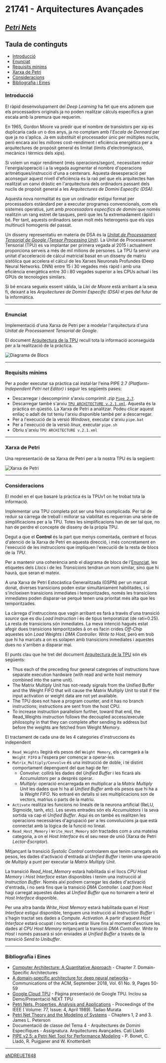 # 21741 - Arquitectures Avançades

## [***Petri Nets***](https://github.com/aNDREUET648/aa.aa_PetriNets)


## Taula de continguts
- [Introducció](#introducció)
- [Enunciat](#enunciat)
- [Requisits mínims](#requisits-mínims)
- [Xarxa de Petri](#xarxa-de-petri)
- [Consideracions](#consideracions)
- [Bibliografia i Eines](#bibliografia-i-eines)

### Introducció

   El ràpid desenvolupament del *Deep Learning* ha fet que ens adonem que els processadors originals ja no poden realitzar càlculs específics a gran escala amb la premura que requerim.

   En 1965, Gordon Moore va predir que el nombre de transistors per xip es duplicaria cada un o dos anys, ja no comptam amb l'*Escala de Dennard* per que ja no s'aplica. Ja em substituït el processador únic per múltiples nuclis, però encara així les millores cost-rendiment i eficiència energètica per a arquitectures de propòsit general és limitat (límits d'electromigració, mecànics i tèrmics dels xips). 

   Si volem un major rendiment (més operacions/segon), necessitam reduir l'energia/operació i a la vegada augmentar el nombre d'operacions aritmètiques/instrucció d'una a centenars. Aquesta desesperació per aconseguir aquest nivell d'eficiència és la raó pel que els arquitectes han realitzat un canvi dràstic en l'arquitectura dels ordinadors passant dels nuclis de propòsit general a les *Arquitectures de Domini Específic (DSA)*.
   
   Aquesta nova normalitat és que un ordinador estigui format per processadors estàndard per a executar programes convencionals, com els sistemes operatius, junt amb *processadors específics de domini* que només realitzin un rang estret de tasques, però que les fa extremadament ràpid i bé. Per tant, aquests ordinadors seran molt més heterogenis que els xips multinucli homogenis del passat.
   
   Un disseny representatiu en materia de DSA és la *[Unitat de Processament Tensorial de Google (Tensor Processing Unit)](https://en.wikipedia.org/wiki/Tensor_Processing_Unit)*. La Unitat de Processament Tensorial (TPU) es va implantar per primera vegada al 2015 i actualment proporciona serveis a més de mil milions de persones. La TPU fa servir una unitat d'acceleració de càlcul matricial basat en un disseny de matriu sistòlica que accelera el càlcul de les Xarxes Neuronals Profundes (Deep Neural Networks. DNN) entre 15 i 30 vegades més ràpid i amb una eficiència energètica entre 30 i 80 vegades superior a les CPUs actual i les GPUs de tecnologies similars.

   Si bé encara segueix essent vàlida, la *Llei de Moore* està arribant a la seva fi, deixant a les *Arquitectures de Domini Específic (DSA)* el pes del futur de la informàtica.
      

---

### Enunciat

Implementació d'una Xarxa de Petri per a modelar l'arquitectura d'una *Unitat de Processament Tensorial de Google*.

El document [Arquitectura de la TPU](./DSA-TPU_architecture.pdf) recull tota la informació aconseguida per a la realització de la pràctica. 

![Diagrama de Blocs](./tpu_block_diagram.png?raw=true "Diagrama de Blocs de la TPU")

---
### Requisits mínims

Per a poder executar sa pràctica cal instal·lar l'eina PIPE 2.7 *(Platform-Independent Petri net Editor)* i seguir les següents pases:
  - Descarregar i descomprimir s'arxiu comprimit *.zip* [```Pipe 2.7```](./pipe2.7/pipe2.7%5B20131028%5D.zip).  
  - Descarregar també s'arxiu [```TPU ARCHITECTURE v.2.1.xml```](./TPU%20ARCHITECTURE%20v.2.1.xml). Aquesta és la pràctica en qüestió. La Xarxa de Petri a analitzar. Podeu clicar aquest enllaç o adalt de tot teniu l'arxiu disponible també per a descarregar.
  - Per a l'execució de la versió *Windows*, executar s'arxiu ```pipe.bat```
  - Per a l'execució de la versió *linux*, executar ```pipe.sh```
  - Obriu s'arxiu ```TPU ARCHITECTURE v.2.1.xml```

---
### Xarxa de Petri

Una representació de sa Xarxa de Petri per a la nostra TPU és la següent:

![Xarxa de Petri](./tpu_petri_net_v2.1.PNG?raw=true "Xarxa de Petri de la TPU")

---

### Consideracions


El model en el que basaré la pràctica és la TPUv1 on he trobat tota la informació.

Implementar una TPU completa pot ser una feina complicada. Per tal de reduir sa càrrega de treball i millorar sa viabilitat es requeriran una sèrie de simplificacions per a la TPU. Totes les simplificacions han de ser tal que, no han de perdre el concepte de disseny de la pròpia TPU.

Degut a que el **Control** és la part que menys comentada, centraré el focus d'atenció de la Xarxa de Petri en aquesta direcció, i més concretament en l'execució de les instruccions que impliquen l'execució de la resta de blocs de la *TPU*.

Per a mantenir una coherència amb el diagrama de blocs de l'[Enunciat](#enunciat), les etiquetes dels *Llocs* i de les *Transicions* tendran un nom similar, sino que hi haurà, que seran el mateix.

A una Xarxa de Petri Estocàstica Generalitzada (GSPN) per un marcat donat, diverses transicions poden estar simultàniament habilitades, i si s'incloeixen transicions inmediates i temporitzades, només les transiciions inmediates poden disparar-se perquè tenen una prioritat més alta que les temporitzades.

La càrrega d'instruccions que vagin arribant es farà a través d'una transició *source* que es diu *Load Instruction* i és de tipus temporatizat (de rati=0.25). La resta de transicions són inmediates. La meva intenció hagués estat afegir dues transicions temporitzades â on es facin crides *Off-Chip* aquestes són *Load Weights* i *DMA Controller. Write to Host*, però em trob que hi ha marcats a on es solapen amb transicions inmediates i aquestes dues no s'arriben a disparar mai.

El punts clau que he tret del document [Arquitectura de la TPU](./DSA-TPU_architecture.pdf) són els següents:
   - Thus each of the preceding four general categories of instructions have separate execution hardware (with read and write host memory combined into the same unit).
   - The Matrix Multiply Unit has not-ready signals from the Unified Buffer and the Weight FIFO that will cause the Matrix Multiply Unit to stall if the input activation or weight data are not yet available.
   - The TPU does not have a program counter, and it has no branch instructions; instructions are sent from the host CPU.
   - To increase instruction parallelism further, toward that end, the Read_Weights instruction follows the decoupled access/execute philosophy in that they can complete after sending its address but before the weights are fetched from Weight Memory.

El tractament de cada una de les 4 categories d'instruccions és independent
   - ```Read_Weights``` llegirà els pesos del ```Weight Memory```, els carregarà a la ```Weight FIFO``` a l'espera per començar a operar-les.
   - ```Matrix_Multiply/Convolve``` és una instrucció de doble, i té distint comportament depenguent del que hagi de fer:
      - *Convolve*: collirà les dades del *Unified Buffer* i les ficarà als *Accumulators* per a després operar. 
      - *Multiply*: operació encarregada en multiplicar a la *Matrix Multiply Unit* les dades que hi ha al *Unified Buffer* amb els pesos que hi ha a la *Weight FIFO*. No entraré en detalls si ses multiplicacions son de vectors, matrius o parts de la matriu.
   - ```Activate``` realitza les funcions no lineals de la neurona artificial (ReLU, Sigmoide, tanh, etc). Les seves entrades són els *Accumulators* i la seva sortida va cap el *Unified Buffer*. Aquí és on també es realitzen les operacions necessàries d'agrupació per a les convolucions ja que està connectat amb la lògica de la funció no lineal.
   - ```Read_Host_Memory``` i ```Write_Host_Memory``` són tractades com a una mateixa categoria, a on el *Host Interface* és el seu nexe de unió (Xarxa de Petri *Lector-Escriptor*).

Mitjançant la transició *Systolic Control* controlarem que tenim carregats els pesos, les dades d'activació d'entrada al *Unified Buffer* i tenim una operació de *Multiply* a punt per executar la *Matrix Multiply Unit*.

La transició *Read_Host_Memory* estarà habilitada si el llocs *CPU Host Memory* i *Host Interface* estan disponibles i tenim una instrucció al *Instruction Buffer*. Només així podrem carregar les dades d'activació d'entrada, i no serà fins que la transició *DMA Controller. Load from Host* hagi carregat aquestes dades al *Unified Buffer* que no tornarem a tenir el *Host Interface* disponible.

Per una altra banda *Write_Host Memory* estarà habilitada quan el *Host Interface* estigui disponible, tenguem una instrucció al *Instruction Buffer* i s'hagin tractat ses dades a *Compute. Activation*. A partir d'aquest *Host Interface* estarà ocupat i no tornarà estar lliure fins al moment d'escriure les dades al *CPU Host Memory* mitjançant la transició *DMA Controller. Write to Host* i només passarà si són enviades al *Unified Buffer* a través de la transició *Send to Unibuffer*.

 

---

### Bibliografia i Eines

  - [Computer Architecture: A Quantitative Approach](https://www.elsevier.com/books/computer-architecture/hennessy/978-0-12-811905-1) - Chapter 7. Domain-Specific Architectures
  - [A domain-specific architecture for deep neural networks](https://dl.acm.org/doi/pdf/10.1145/3154484) - Communications of the ACM, September 2018, Vol. 61 No. 9, Pages 50-59
  - [Google Cloud TPU](https://cloud.google.com/tpu) - Pàgina presentació de Google TPU. Inclou sa Demo/Presentació NEXT TPU
  - [Petri Nets. Properties, Analysis and Applications](./Murata%20-%20Petri%20Nets%20-%20Properties%2C%20Analysis%20and%20Applications.pdf) - Proceedings of the IEEE ( Volume: 77, Issue: 4, April 1989). Tadao Murata
  - [Petri Net Theory and the Modeling of Systems](https://www.amazon.es/Petri-Net-Theory-Modeling-Systems/dp/1080591176) - Chapters 1, 2 and 3. James L. Peterson
  - Documentació de classe del Tema 4 - Arquitectures de Domini Específiques - Assignatura. Arquitectures Avançades. Cati Lladó
  - [PIPE v2.5: a Petri Net Tool for Performance Modeling](https://www.doc.ic.ac.uk/~wjk/publications/bonet-llado-knottenbelt-puijaner-clei-2007.pdf) - P. Bonet, C. Lladó, R. Puigjaner and W. Knottenbelt


---
[aNDREUET648](https://github.com/aNDREUET648)
